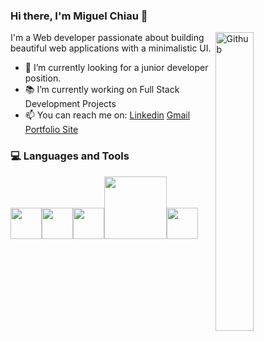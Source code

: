 ### Hi there, I'm Miguel Chiau 👋

<img width="35%" align="right" alt="Github" src="https://user-images.githubusercontent.com/48678280/88862734-4903af80-d201-11ea-968b-9c939d88a37c.gif" />

I'm a Web developer passionate about building beautiful web applications with a minimalistic UI.


- 🔭 I’m currently looking for a junior developer position.
- 📚 I’m currently working on Full Stack Development Projects
- 📫 You can reach me on: [Linkedin](https://www.linkedin.com/in/miguel-chiau-b328b6ba/) [Gmail](mailto:chiau.miguel@gmail.com)
<a href = "https://miguelchiau.com/"><img src = "https://image.flaticon.com/icons/svg/841/841364.svg" height= 15px width = 15px> Portfolio Site </a>


<div>
  <h3> 💻 Languages and Tools </h3>
  <p>
 <img src="https://media3.giphy.com/media/ln7z2eWriiQAllfVcn/200w.webp" width="50"><img src="https://i.giphy.com/media/eNAsjO55tPbgaor7ma/200w.webp" width="50"><img src="https://media3.giphy.com/media/kdFc8fubgS31b8DsVu/giphy.webp" width="50"><img src="https://media.giphy.com/media/kH1DBkPNyZPOk0BxrM/giphy.gif" width="100"><img src="https://i.giphy.com/media/IdyAQJVN2kVPNUrojM/200.webp" width="50">
  <p>
</div> 
